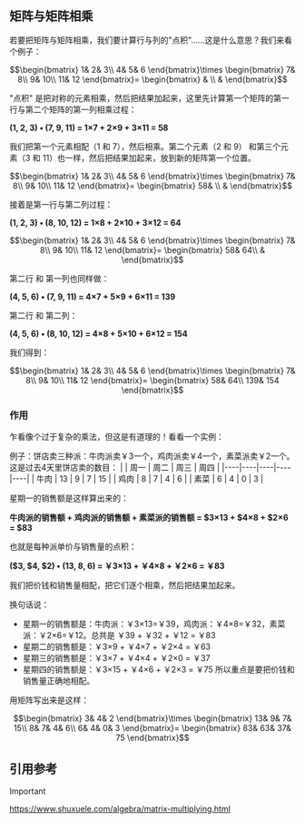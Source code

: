 ## 矩阵与矩阵相乘

若要把矩阵与矩阵相乘，我们要计算行与列的"点积"……这是什么意思？我们来看个例子：

$$\begin{bmatrix}
  1&  2& 3\\
  4&  5& 6
\end{bmatrix}\times
\begin{bmatrix}
  7& 8\\
  9& 10\\
  11& 12
\end{bmatrix}=
\begin{bmatrix}
  & \\
  &
\end{bmatrix}$$

"点积" 是把对称的元素相乘，然后把结果加起来，这里先计算第一个矩阵的第一行与第二个矩阵的第一列相乘过程：

**(1, 2, 3) • (7, 9, 11) = 1×7 + 2×9 + 3×11 = 58**

我们把第一个元素相配（1 和 7），然后相乘。第二个元素（2 和 9） 和第三个元素（3 和 11）也一样，然后把结果加起来，放到新的矩阵第一个位置。

$$\begin{bmatrix}
  1&  2& 3\\
  4&  5& 6
\end{bmatrix}\times
\begin{bmatrix}
  7& 8\\
  9& 10\\
  11& 12
\end{bmatrix}=
\begin{bmatrix}
  58& \\
  &
\end{bmatrix}$$

接着是第一行与第二列过程：

**(1, 2, 3) • (8, 10, 12) = 1×8 + 2×10 + 3×12 = 64**

$$\begin{bmatrix}
  1&  2& 3\\
  4&  5& 6
\end{bmatrix}\times
\begin{bmatrix}
  7& 8\\
  9& 10\\
  11& 12
\end{bmatrix}=
\begin{bmatrix}
  58& 64\\
  &
\end{bmatrix}$$

第二行 和 第一列也同样做：

**(4, 5, 6) • (7, 9, 11) = 4×7 + 5×9 + 6×11 = 139**

第二行 和 第二列：

**(4, 5, 6) • (8, 10, 12) = 4×8 + 5×10 + 6×12 = 154**

我们得到：

$$\begin{bmatrix}
  1&  2& 3\\
  4&  5& 6
\end{bmatrix}\times
\begin{bmatrix}
  7& 8\\
  9& 10\\
  11& 12
\end{bmatrix}=
\begin{bmatrix}
  58& 64\\
  139& 154
\end{bmatrix}$$

### 作用
乍看像个过于复杂的乘法，但这是有道理的！看看一个实例：

例子：饼店卖三种派：牛肉派卖￥3一个，鸡肉派卖￥4一个，素菜派卖￥2一个。
这是过去4天里饼店卖的数目：
|    | 周一 | 周二 | 周三 | 周四 |
|----|----|----|----|----|
| 牛肉 | 13 | 9  | 7  | 15 |
| 鸡肉 | 8  | 7  | 4  | 6  |
| 素菜 | 6  | 4  | 0  | 3  |


星期一的销售额是这样算出来的：

**牛肉派的销售额 + 鸡肉派的销售额 + 素菜派的销售额 = $3×13 + $4×8 + $2×6 = $83**

也就是每种派单价与销售量的点积：

**($3, $4, $2) • (13, 8, 6) = ￥3×13 + ￥4×8 + ￥2×6 = ￥83**

我们把价钱和销售量相配，把它们逐个相乘，然后把结果加起来。

换句话说：

- 星期一的销售额是：牛肉派：￥3×13=￥39，鸡肉派：￥4×8=￥32，素菜派：￥2×6=￥12。总共是 ￥39 + ￥32 + ￥12 = ￥83
- 星期二的销售额是：￥3×9 + ￥4×7 + ￥2×4 = ￥63
- 星期三的销售额是：￥3×7 + ￥4×4 + ￥2×0 = ￥37
- 星期四的销售额是：￥3×15 + ￥4×6 + ￥2×3 = ￥75
所以重点是要把价钱和销售量正确地相配。

用矩阵写出来是这样：

$$\begin{bmatrix}
  3&  4& 2
\end{bmatrix}\times
\begin{bmatrix}
  13& 9& 7& 15\\
  8& 7& 4& 6\\
  6& 4& 0& 3
\end{bmatrix}=
\begin{bmatrix}
  83& 63& 37& 75
\end{bmatrix}$$

## 引用参考
> [!IMPORTANT]
> https://www.shuxuele.com/algebra/matrix-multiplying.html
